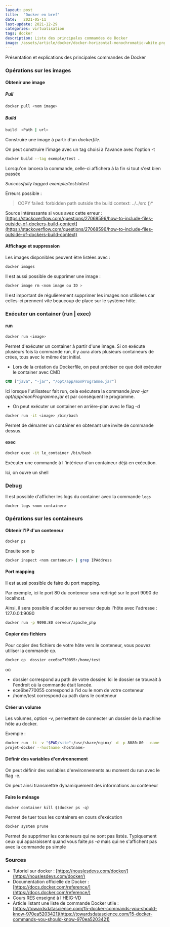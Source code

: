 ```yaml
---
layout: post
title:  "Docker en bref"
date:   2021-05-11
last-update: 2021-12-29 
categories: virtualisation 
tags: docker 
description: Liste des principales commandes de Docker
image: /assets/article/docker/docker-horizontal-monochromatic-white.png
---
```


Présentation et explications des principales commandes de Docker

### Opérations sur les images

#### Obtenir une image

##### Pull

```bash
docker pull <nom image>
```

##### Build

```bash
build  <Path | url>
```

Construire une image à partir d'un *dockerfile*. 

On peut construire l'image avec un tag choisi à l'avance avec l'option -t

```bash
docker build --tag exemple/test .
```

Lorsqu'on lancera la commande, celle-ci affichera à la fin si tout s'est bien passée

*Successfully tagged exemple/test:latest*

Erreurs possible :

> COPY failed: forbidden path outside the build context: ../../src ()*

Source intéressante si vous avez cette erreur : [https://stackoverflow.com/questions/27068596/how-to-include-files-outside-of-dockers-build-context](https://stackoverflow.com/questions/27068596/how-to-include-files-outside-of-dockers-build-context)

#### Affichage et suppression

Les images disponibles peuvent être listées avec :

```bash
docker images
```

Il est aussi possible de supprimer une image :

```bash
docker image rm <nom image ou ID >
```

Il est important de régulièrement supprimer les images non utilisées car celles-ci prennent vite beaucoup de place sur le système hôte.

### Exécuter un container (run | exec)

#### run

```bash
docker run <image>
```

Permet d'exécuter un container à partir d'une image. Si on exécute plusieurs fois la commande run, il y aura alors plusieurs containeurs de crées, tous avec le même état initial.

- Lors de la création du Dockerfile, on peut préciser ce que doit exécuter le container avec CMD

```dockerfile
CMD ["java", "-jar", "/opt/app/monProgramme.jar"]
```

Ici lorsque l'utilisateur fait run, cela exécutera la commande *java -jar opt/app/monProgramme.jar* et par conséquent le programme.

- On peut exécuter un container en arrière-plan avec le flag -d



```bash
docker run -it <image> /bin/bash
```

 Permet de démarrer un container en obtenant une  invite de commande dessus.

#### exec

```bash
docker exec -it le_container /bin/bash
```

Exécuter une commande  à l 'intérieur d'un containeur déjà en exécution.

Ici, on ouvre un shell

### Debug

Il est possible d'afficher les logs du container avec la commande `logs`

```
docker logs <nom container>
```



### Opérations sur les containeurs

#### Obtenir l'IP d'un conteneur 

```bash
docker ps
```

Ensuite son ip 

```bash
docker inspect <nom conteneur> | grep IPAddress
```

#### Port mapping

Il est aussi possible de faire du port mapping.

Par exemple, ici le port 80 du conteneur sera redirigé sur le port 9090 de localhost.

Ainsi, il sera possible d'accéder au serveur depuis l'hôte avec l'adresse : 127.0.0.1:9090

```bash
docker run -p 9090:80 serveur/apache_php
```

#### Copier des fichiers

Pour copier des fichiers de votre hôte vers le conteneur, vous pouvez utiliser la commande cp.

```bash
docker cp  dossier ece6be770055:/home/test
```

où 

- dossier correspond au path de votre dossier. Ici le dossier se trouvait à l'endroit où la commande était lancée.
- ece6be770055 correspond à l'id ou le nom de votre conteneur
- /home/test correspond au path dans le conteneur



#### Créer un volume

Les volumes, option -v,  permettent de connecter un dossier de la machine hôte au docker.

Exemple :

```bash
docker run -ti -v "$PWD/site":/usr/share/nginx/ -d -p 8080:80 --name
projet-docker --hostname <hostname>
```



#### Définir des variables d'environnement

On peut définir des variables d'environnements au moment du run avec le flag -e.

On peut ainsi transmettre dynamiquement des informations au conteneur



#### Faire le ménage

```
docker container kill $(docker ps -q)
```

Permet de tuer tous les containers en cours d'exécution



```bash
docker system prune
```

Permet de supprimer les conteneurs qui ne sont pas listés. Typiquement ceux qui apparaissent quand vous faite *ps -a* mais qui ne s'affichent pas avec la commande ps simple

### Sources

- Tutoriel sur docker : [https://nouslesdevs.com/docker/](https://nouslesdevs.com/docker/)
- Documentation officielle de Docker : [https://docs.docker.com/reference/](https://docs.docker.com/reference/)
- Cours RES enseigné à l'HEIG-VD
- Article listant une liste de commande Docker utile : [https://towardsdatascience.com/15-docker-commands-you-should-know-970ea5203421](https://towardsdatascience.com/15-docker-commands-you-should-know-970ea5203421)
